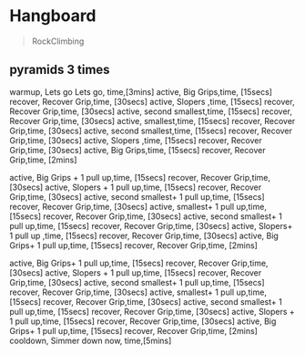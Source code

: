 # Hangboard

> RockClimbing

## pyramids 3 times

warmup, Lets go Lets go, time,[3mins]
active, Big Grips,time, [15secs]
recover, Recover Grip,time, [30secs]
active, Slopers ,time, [15secs]
recover, Recover Grip,time, [30secs]
active, second smallest,time, [15secs]
recover, Recover Grip,time, [30secs]
active, smallest,time, [15secs]
recover, Recover Grip,time, [30secs]
active, second smallest,time, [15secs]
recover, Recover Grip,time, [30secs]
active, Slopers ,time, [15secs]
recover, Recover Grip,time, [30secs]
active, Big Grips,time, [15secs]
recover, Recover Grip,time, [2mins]

active, Big Grips + 1 pull up,time, [15secs]
recover, Recover Grip,time, [30secs]
active, Slopers + 1 pull up,time, [15secs]
recover, Recover Grip,time, [30secs]
active, second smallest+ 1 pull up,time, [15secs]
recover, Recover Grip,time, [30secs]
active, smallest+ 1 pull up,time, [15secs]
recover, Recover Grip,time, [30secs]
active, second smallest+ 1 pull up,time, [15secs]
recover, Recover Grip,time, [30secs]
active, Slopers+ 1 pull up ,time, [15secs]
recover, Recover Grip,time, [30secs]
active, Big Grips+ 1 pull up,time, [15secs]
recover, Recover Grip,time, [2mins]

active, Big Grips+ 1 pull up,time, [15secs]
recover, Recover Grip,time, [30secs]
active, Slopers + 1 pull up,time, [15secs]
recover, Recover Grip,time, [30secs]
active, second smallest+ 1 pull up,time, [15secs]
recover, Recover Grip,time, [30secs]
active, smallest+ 1 pull up,time, [15secs]
recover, Recover Grip,time, [30secs]
active, second smallest+ 1 pull up,time, [15secs]
recover, Recover Grip,time, [30secs]
active, Slopers + 1 pull up,time, [15secs]
recover, Recover Grip,time, [30secs]
active, Big Grips+ 1 pull up,time, [15secs]
recover, Recover Grip,time, [2mins]
cooldown, Simmer down now, time,[5mins]
